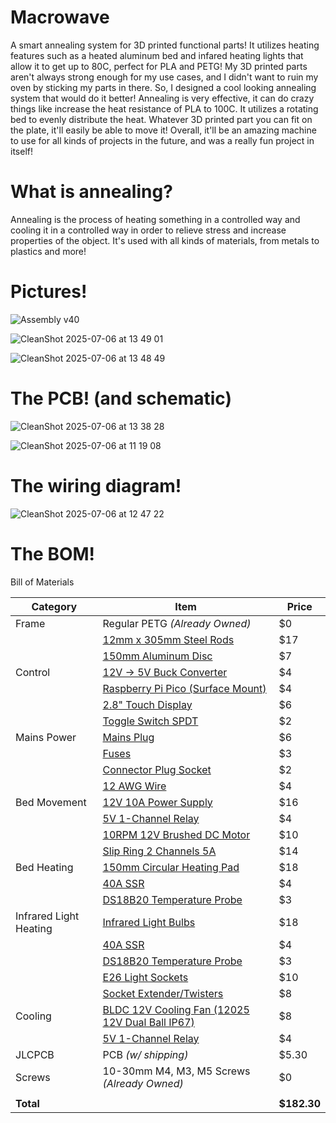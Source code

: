 # Macrowave

A smart annealing system for 3D printed functional parts! It utilizes heating features such as a heated aluminum bed and infared heating lights that allow it to get up to 80C, perfect for PLA and PETG! My 3D printed parts
aren't always strong enough for my use cases, and I didn't want to ruin my oven by sticking my parts in there. So, I designed a cool looking annealing system that would do it better! Annealing is very effective, it can do crazy things like increase the heat resistance of PLA to 100C. It utilizes a rotating bed to evenly distribute the heat. Whatever 3D printed part you can fit on the plate, it'll easily be able to move it! Overall, it'll be an amazing machine to use for all kinds of projects in the future, and was a really fun project in itself!

<h1>What is annealing?</h1>

Annealing is the process of heating something in a controlled way and cooling it in a controlled way in order to relieve stress and increase properties of the object. It's used with all kinds of materials, from metals to plastics and more!

<h1>Pictures!</h1>

![Assembly v40](https://github.com/user-attachments/assets/96ba6657-4704-4985-aed6-d49fc6da6032)

![CleanShot 2025-07-06 at 13 49 01](https://github.com/user-attachments/assets/6944bb38-9eb7-44a7-b28d-d11b921c79ef)

![CleanShot 2025-07-06 at 13 48 49](https://github.com/user-attachments/assets/3742120c-26ff-47f7-8c03-b47f6d027bf8)

<h1>The PCB! (and schematic)</h1>

![CleanShot 2025-07-06 at 13 38 28](https://github.com/user-attachments/assets/584e56f9-193b-41b4-9055-7b0c963a7b83)


![CleanShot 2025-07-06 at 11 19 08](https://github.com/user-attachments/assets/6e9aea43-e051-440d-a6a6-084cc8729a48)

<h1>The wiring diagram!</h1>

![CleanShot 2025-07-06 at 12 47 22](https://github.com/user-attachments/assets/a83978bc-89b0-4fc0-b871-9527483fc3de)



<h1>The BOM!</h1>
Bill of Materials

| Category           | Item                                                                                  | Price  |
|--------------------|---------------------------------------------------------------------------------------|--------|
| Frame              | Regular PETG *(Already Owned)*                                                        | $0     |
|                    | [12mm x 305mm Steel Rods](https://www.amazon.com/uxcell-Stainless-Steel-305mm-Working/dp/B0DKXSZ9M8/)  | $17    |
|                    | [150mm Aluminum Disc](https://www.amazon.com/uxcell-Aluminum-Diameter-Thickness-Stamping/dp/B0DQ8H1FZG/) | $7     |
| Control            | [12V → 5V Buck Converter](https://www.aliexpress.us/item/3256808220206305.html)        | $4     |
|                    | [Raspberry Pi Pico (Surface Mount)](https://www.aliexpress.us/item/3256806910537897.html) | $4     |
|                    | [2.8" Touch Display](https://www.aliexpress.us/item/3256806437054690.html)             | $6     |
|                    | [Toggle Switch SPDT](https://www.aliexpress.us/item/2251832806771133.html)             | $2     |
| Mains Power        | [Mains Plug](https://www.aliexpress.us/item/3256805500507047.html)                     | $6     |
|                    | [Fuses](https://www.aliexpress.us/item/3256806781121800.html)                          | $3     |
|                    | [Connector Plug Socket](https://www.aliexpress.us/item/2251832520633643.html)          | $2     |
|                    | [12 AWG Wire](https://www.aliexpress.us/item/3256807619400327.html)                    | $4     |
| Bed Movement       | [12V 10A Power Supply](https://www.amazon.com/Universal-Regulated-Switching-Industrial-Transformer/dp/B0CCL86TGY/) | $16    |
|                    | [5V 1-Channel Relay](https://www.aliexpress.us/item/3256805679282465.html)             | $4     |
|                    | [10RPM 12V Brushed DC Motor](https://www.aliexpress.us/item/2251832801627453.html)     | $10    |
|                    | [Slip Ring 2 Channels 5A](https://www.aliexpress.us/item/2251832799374262.html)        | $14    |
| Bed Heating        | [150mm Circular Heating Pad](https://www.aliexpress.us/item/3256805151930305.html)     | $18    |
|                    | [40A SSR](https://www.aliexpress.us/item/2251832734722079.html)                        | $4     |
|                    | [DS18B20 Temperature Probe](https://www.aliexpress.us/item/3256807353480124.html)      | $3     |
| Infrared Light Heating | [Infrared Light Bulbs](https://www.amazon.com/REPTI-ZOO-Infrared-Reptile-Emitter/dp/B0B5W8XCNH/)  | $18    |
|                    | [40A SSR](https://www.aliexpress.us/item/2251832734722079.html)                        | $4     |
|                    | [DS18B20 Temperature Probe](https://www.aliexpress.us/item/3256807353480124.html)      | $3     |
|                    | [E26 Light Sockets](https://www.amazon.com/Ceramic-Standard-Medimun-Halogen-Incandescent/dp/B07FMRLSWC/) | $10    |
|                    | [Socket Extender/Twisters](https://www.amazon.com/DiCUNO-Extension-All-Directional-Adjustable-Converter/dp/B078WJJ7VZ/) | $8     |
| Cooling            | [BLDC 12V Cooling Fan (12025 12V Dual Ball IP67)](https://www.aliexpress.us/item/3256807400971120.html) | $8     |
|                    | [5V 1-Channel Relay](https://www.aliexpress.us/item/3256805679282465.html)             | $4     |
| JLCPCB             | PCB *(w/ shipping)*                                                                    | $5.30  |
| Screws             | 10-30mm M4, M3, M5 Screws *(Already Owned)*                                           | $0     |
|                    |                                                                                       |        |
| **Total**          |                                                                                       | **$182.30** |

